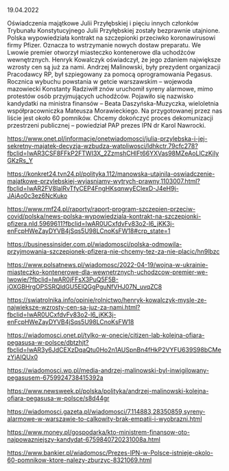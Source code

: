19.04.2022

Oświadczenia majątkowe Julii Przyłębskiej i pięciu innych członków Trybunału Konstytucyjnego Julii Przyłębskiej zostały bezprawnie utajnione. Polska wypowiedziała kontrakt na szczepionki przeciwko koronawirusowi firmy Pfizer. Oznacza to wstrzymanie nowych dostaw preparatu. We Lwowie premier otworzył miasteczko kontenerowe dla uchodźców wewnętrznych. Henryk Kowalczyk oświadczył, że jego zdaniem największe wzrosty cen są już za nami. Andrzej Malinowski, były prezydent organizacji Pracodawcy RP, był szpiegowany za pomocą oprogramowania Pegasus. Rocznica wybuchu powstania w getcie warszawskim – wojewoda mazowiecki Konstanty Radziwiłł znów uruchomił syreny alarmowe, mimo protestów osób przyjmujących uchodźców. Pojawiło się nazwisko kandydatki na ministra finansów – Beata Daszyńska-Muzyczka, wieloletnia współpracowniczka Mateusza Morawieckiego. Na przygotowanej przez nas liście jest około 60 pomników. Chcemy dokończyć proces dekomunizacji przestrzeni publicznej – powiedział PAP prezes IPN dr Karol Nawrocki.

https://www.onet.pl/informacje/onetwiadomosci/julia-przylebska-i-jej-sekretny-majatek-decyzja-wzbudza-watpliwosci/ldhkctr,79cfc278?fbclid=IwAR3CSF8FFkP2FTWI3X_2ZzmshCHlFt66YXVas98MZeAoLlCzKiIyGKzRs_Y

https://konkret24.tvn24.pl/polityka,112/manowska-utajnila-oswiadczenie-majatkowe-przylebskiej-wyjasniamy-wytrych-prawny,1103007.html?fbclid=IwAR2FV8laIRvTfyCEP4FngHKsqnwyEClexD-J4eH9j-JAjAo0c3ez6NcKuko

https://www.rmf24.pl/raporty/raport-program-szczepien-przeciw-covid/polska/news-polska-wypowiedziala-kontrakt-na-szczepionki-pfizera,nId,5969611?fbclid=IwAR0UCxfdvFv83o2-l6_jKK3j-enFcpHWeZayDYVB4jSqs5U98LCnoKsFW18#crp_state=1

https://businessinsider.com.pl/wiadomosci/polska-odmowila-przyjmowania-szczepionek-pfizera-nie-chcemy-tez-za-nie-placic/hn9lbzc

https://www.polsatnews.pl/wiadomosc/2022-04-19/wojna-w-ukrainie-miasteczko-kontenerowe-dla-wewnetrznych-uchodzcow-premier-we-lwowie/?fbclid=IwAR0jFFsX3PuQ5F5B-jOXGBHrgOPSSRQldGU5ElQGgPguNfVHJ07N_uvqZC8

https://swiatrolnika.info/opinie/rolnictwo/henryk-kowalczyk-mysle-ze-najwieksze-wzrosty-cen-sa-juz-za-nami.html?fbclid=IwAR0UCxfdvFv83o2-l6_jKK3j-enFcpHWeZayDYVB4jSqs5U98LCnoKsFW18

https://wiadomosci.onet.pl/tylko-w-onecie/citizen-lab-kolejna-ofiara-pegasusa-w-polsce/dbtzhjt?fbclid=IwAR3y6JdCEXzDqaQtu0Ho2n1AUSpnBn4fHkP2VYFU639S98bCMezYjAlQUx0

https://wiadomosci.wp.pl/media-andrzej-malinowski-byl-inwigilowany-pegasusem-6759924738415392a

https://www.newsweek.pl/polska/polityka/andrzej-malinowski-kolejna-ofiara-pegasusa-w-polsce/s8d44gr

https://wiadomosci.gazeta.pl/wiadomosci/7,114883,28350859,syreny-alarmowe-w-warszawie-to-calkowity-brak-empatii-i-wyobrazni.html

https://www.money.pl/gospodarka/kto-ministrem-finansow-oto-najpowazniejszy-kandydat-6759840720231008a.html

https://www.bankier.pl/wiadomosc/Prezes-IPN-w-Polsce-istnieje-okolo-60-pomnikow-ktore-nalezy-zburzyc-8321069.html